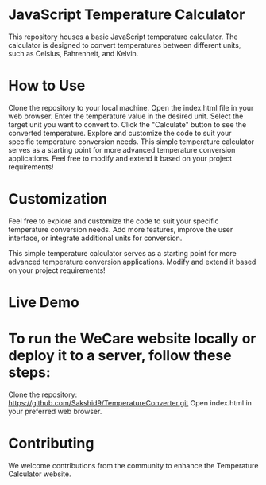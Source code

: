 # **JavaScript Temperature Calculator**
This repository houses a basic JavaScript temperature calculator. The calculator is designed to convert temperatures between different units, such as Celsius, Fahrenheit, and Kelvin.

# **How to Use**
Clone the repository to your local machine.
Open the index.html file in your web browser.
Enter the temperature value in the desired unit.
Select the target unit you want to convert to.
Click the "Calculate" button to see the converted temperature.
Explore and customize the code to suit your specific temperature conversion needs.
This simple temperature calculator serves as a starting point for more advanced temperature conversion applications. Feel free to modify and extend it based on your project requirements!

# Customization
Feel free to explore and customize the code to suit your specific temperature conversion needs. Add more features, improve the user interface, or integrate additional units for conversion.

This simple temperature calculator serves as a starting point for more advanced temperature conversion applications. Modify and extend it based on your project requirements!

# Live Demo


# To run the WeCare website locally or deploy it to a server, follow these steps:

Clone the repository:
https://github.com/Sakshid9/TemperatureConverter.git Open index.html in your preferred web browser.

# Contributing

We welcome contributions from the community to enhance the Temperature Calculator website.


